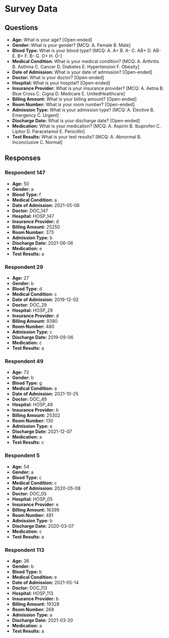# Survey Data

## Questions

- **Age:** What is your age? [Open-ended]
- **Gender:** What is your gender? [MCQ: A. Female B. Male]
- **Blood Type:** What is your blood type? [MCQ: A. A+ B. A- C. AB+ D. AB- E. B+ F. B- G. O+ H. O-]
- **Medical Condition:** What is your medical condition? [MCQ: A. Arthritis B. Asthma C. Cancer D. Diabetes E. Hypertension F. Obesity]
- **Date of Admission:** What is your date of admission? [Open-ended]
- **Doctor:** What is your doctor? [Open-ended]
- **Hospital:** What is your hospital? [Open-ended]
- **Insurance Provider:** What is your insurance provider? [MCQ: A. Aetna B. Blue Cross C. Cigna D. Medicare E. UnitedHealthcare]
- **Billing Amount:** What is your billing amount? [Open-ended]
- **Room Number:** What is your room number? [Open-ended]
- **Admission Type:** What is your admission type? [MCQ: A. Elective B. Emergency C. Urgent]
- **Discharge Date:** What is your discharge date? [Open-ended]
- **Medication:** What is your medication? [MCQ: A. Aspirin B. Ibuprofen C. Lipitor D. Paracetamol E. Penicillin]
- **Test Results:** What is your test results? [MCQ: A. Abnormal B. Inconclusive C. Normal]

## Responses

### Respondent 147

- **Age:** 50
- **Gender:** a
- **Blood Type:** f
- **Medical Condition:** a
- **Date of Admission:** 2021-05-06
- **Doctor:** DOC_147
- **Hospital:** HOSP_147
- **Insurance Provider:** d
- **Billing Amount:** 25250
- **Room Number:** 373
- **Admission Type:** b
- **Discharge Date:** 2021-06-06
- **Medication:** e
- **Test Results:** a

### Respondent 29

- **Age:** 27
- **Gender:** b
- **Blood Type:** d
- **Medical Condition:** c
- **Date of Admission:** 2019-12-02
- **Doctor:** DOC_29
- **Hospital:** HOSP_29
- **Insurance Provider:** d
- **Billing Amount:** 9380
- **Room Number:** 480
- **Admission Type:** c
- **Discharge Date:** 2019-09-06
- **Medication:** c
- **Test Results:** a

### Respondent 49

- **Age:** 72
- **Gender:** b
- **Blood Type:** g
- **Medical Condition:** a
- **Date of Admission:** 2021-10-25
- **Doctor:** DOC_49
- **Hospital:** HOSP_49
- **Insurance Provider:** b
- **Billing Amount:** 25302
- **Room Number:** 130
- **Admission Type:** a
- **Discharge Date:** 2021-12-07
- **Medication:** a
- **Test Results:** c

### Respondent 5

- **Age:** 54
- **Gender:** a
- **Blood Type:** c
- **Medical Condition:** c
- **Date of Admission:** 2020-05-08
- **Doctor:** DOC_05
- **Hospital:** HOSP_05
- **Insurance Provider:** e
- **Billing Amount:** 16399
- **Room Number:** 481
- **Admission Type:** b
- **Discharge Date:** 2020-03-07
- **Medication:** c
- **Test Results:** a

### Respondent 113

- **Age:** 36
- **Gender:** b
- **Blood Type:** b
- **Medical Condition:** e
- **Date of Admission:** 2021-05-14
- **Doctor:** DOC_113
- **Hospital:** HOSP_113
- **Insurance Provider:** b
- **Billing Amount:** 19328
- **Room Number:** 268
- **Admission Type:** a
- **Discharge Date:** 2021-03-20
- **Medication:** a
- **Test Results:** a

